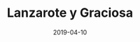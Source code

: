 ---
layout: post
category: day-by-day
date: 2019-04-10
title: Lanzarote y Graciosa
image:
  thumbnail: /images/blog/thumbnails/2019-04-10-lanzarote-y-graciosa.jpg
  path: /images/blog/2019-04-10-lanzarote-y-graciosa.jpg
---